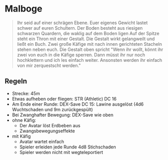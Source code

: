# Malboge

> Ihr seid auf einer schrägen Ebene.
> Euer eigenes Gewicht lastet schwer auf euren Schultern.
> Der Boden besteht aus riesigen schwarzen Quardern, die waklig auf dem Boden ligen
> Auf der Spitze steht ein Thron mit einer Gestalt. 
> Die Gestalt wirkt gelangweilt und ließt ein Buch.
> Zwei große Käfige mit nach innen gerichteten Stacheln stehen neben euch.
> Die Gestalt oben spricht "Wenn ihr wollt, könnt ihr zwei von euch in die Käfige sperren. Dann müsst ihr nur noch hochklettern und ich les einfach weiter. Ansonsten werden ihr einfach von mir zerquestscht werden."

## Regeln
- Strecke: 45m
- Etwas aufheben oder fliegen: STR (Athletic) DC 16
- Am Ende einer Runde: DEX-Save DC 15: Lawine ausgelöst (4d6 Wuchtschaden und 9m zurückgespült)
- Bei Zwanghafter Bewegung: DEX-Save wie oben
- ohne Käfig:
	- Der Avatar löst Erdbeben aus
	- Zwangsbewegungseffekte
- mit Käfig
	- Avatar wartet einfach
	- Spieler erleiden jede Runde 4d8 Stichschaden
	- Spieler werden nicht mit wegteleportiert
